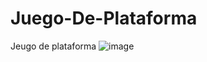 # Juego-De-Plataforma
Jeugo de plataforma
![image](https://github.com/JeamCMR/Juego-De-Plataforma/assets/100325702/6f17abb1-514a-496c-957b-84576af25afe)
